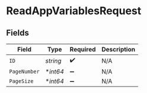 # ReadAppVariablesRequest


## Fields

| Field              | Type               | Required           | Description        |
| ------------------ | ------------------ | ------------------ | ------------------ |
| `ID`               | *string*           | :heavy_check_mark: | N/A                |
| `PageNumber`       | **int64*           | :heavy_minus_sign: | N/A                |
| `PageSize`         | **int64*           | :heavy_minus_sign: | N/A                |